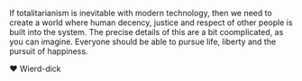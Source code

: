 If totalitarianism is inevitable with modern technology, then we need to create a 
world where human decency, justice and respect of other people is built into the 
system. The precise details of this are a bit coomplicated, as you can imagine. 
Everyone should be able to pursue life, liberty and the pursuit of happiness. 

❤️ Wierd-dick
